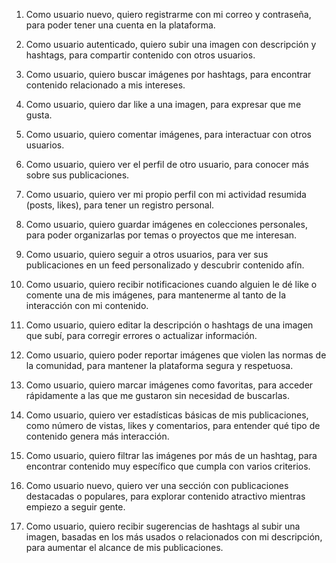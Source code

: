 1. Como usuario nuevo, quiero registrarme con mi correo y contraseña, para poder tener una cuenta en la plataforma.

2. Como usuario autenticado, quiero subir una imagen con descripción y hashtags, para compartir contenido con otros usuarios.

3. Como usuario, quiero buscar imágenes por hashtags, para encontrar contenido relacionado a mis intereses.

4. Como usuario, quiero dar like a una imagen, para expresar que me gusta.

5. Como usuario, quiero comentar imágenes, para interactuar con otros usuarios.

6. Como usuario, quiero ver el perfil de otro usuario, para conocer más sobre sus publicaciones.

7. Como usuario, quiero ver mi propio perfil con mi actividad resumida (posts, likes), para tener un registro personal.

8. Como usuario, quiero guardar imágenes en colecciones personales, para poder organizarlas por temas o proyectos que me interesan.

9. Como usuario, quiero seguir a otros usuarios, para ver sus publicaciones en un feed personalizado y descubrir contenido afín.

10. Como usuario, quiero recibir notificaciones cuando alguien le dé like o comente una de mis imágenes, para mantenerme al tanto de la interacción con mi contenido.

11. Como usuario, quiero editar la descripción o hashtags de una imagen que subí, para corregir errores o actualizar información.

12. Como usuario, quiero poder reportar imágenes que violen las normas de la comunidad, para mantener la plataforma segura y respetuosa.

13. Como usuario, quiero marcar imágenes como favoritas, para acceder rápidamente a las que me gustaron sin necesidad de buscarlas.

14. Como usuario, quiero ver estadísticas básicas de mis publicaciones, como número de vistas, likes y comentarios, para entender qué tipo de contenido genera más interacción.

15. Como usuario, quiero filtrar las imágenes por más de un hashtag, para encontrar contenido muy específico que cumpla con varios criterios.

16. Como usuario nuevo, quiero ver una sección con publicaciones destacadas o populares, para explorar contenido atractivo mientras empiezo a seguir gente.

17. Como usuario, quiero recibir sugerencias de hashtags al subir una imagen, basadas en los más usados o relacionados con mi descripción, para aumentar el alcance de mis publicaciones.

